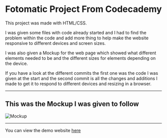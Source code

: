 # Fotomatic Project From Codecademy 

This project was made with HTML/CSS. 

I was given some files with code already started and I had to find the problem within the code and add more thing to help make the website responsive to different devices and screen sizes. 

I was also given a Mockup for the web page which showed what different elements needed to be and the different sizes for elements depending on the device. 

If you have a look at the different commits the first one was the code I was given at the start and the second commit is all the changes and additions I made to get it to respond to different devices and resizing in a browser.


---
## This was the Mockup I was given to follow

![Mockup](/resources/images/staff/fotomatic_spec_landing_v2.png)

---
You can view the demo website [here](https://ethanhunter7.github.io/Fotomatic/)